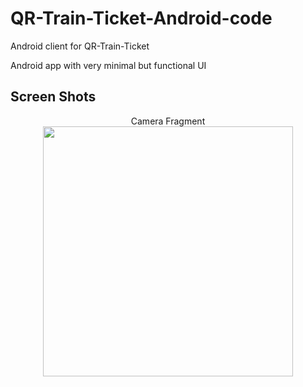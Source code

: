 # QR-Train-Ticket-Android-code
Android client for QR-Train-Ticket

Android app with very minimal but functional UI

## Screen Shots


<div align="center">
    Camera Fragment<br>
    <img src="https://user-images.githubusercontent.com/61539176/155973445-8a34fc45-8ee8-456c-ac38-608c35558f6f.jpeg" width="400px"</img> 
</div>
